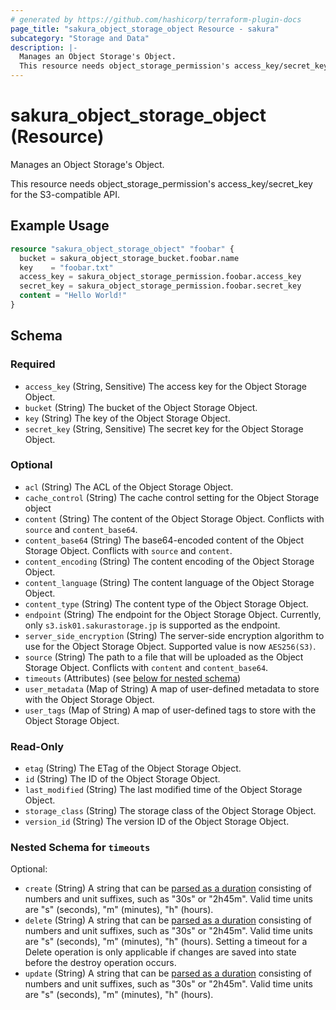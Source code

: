 ```yaml
---
# generated by https://github.com/hashicorp/terraform-plugin-docs
page_title: "sakura_object_storage_object Resource - sakura"
subcategory: "Storage and Data"
description: |-
  Manages an Object Storage's Object.
  This resource needs object_storage_permission's access_key/secret_key for the S3-compatible API.
---
```


# sakura_object_storage_object (Resource)

Manages an Object Storage's Object.

This resource needs object_storage_permission's access_key/secret_key for the S3-compatible API.

## Example Usage

```terraform
resource "sakura_object_storage_object" "foobar" {
  bucket = sakura_object_storage_bucket.foobar.name
  key    = "foobar.txt"
  access_key = sakura_object_storage_permission.foobar.access_key
  secret_key = sakura_object_storage_permission.foobar.secret_key
  content = "Hello World!"
}
```

<!-- schema generated by tfplugindocs -->
## Schema

### Required

- `access_key` (String, Sensitive) The access key for the Object Storage Object.
- `bucket` (String) The bucket of the Object Storage Object.
- `key` (String) The key of the Object Storage Object.
- `secret_key` (String, Sensitive) The secret key for the Object Storage Object.

### Optional

- `acl` (String) The ACL of the Object Storage Object.
- `cache_control` (String) The cache control setting for the Object Storage object
- `content` (String) The content of the Object Storage Object. Conflicts with `source` and `content_base64`.
- `content_base64` (String) The base64-encoded content of the Object Storage Object. Conflicts with `source` and `content`.
- `content_encoding` (String) The content encoding of the Object Storage Object.
- `content_language` (String) The content language of the Object Storage Object.
- `content_type` (String) The content type of the Object Storage Object.
- `endpoint` (String) The endpoint for the Object Storage Object. Currently, only `s3.isk01.sakurastorage.jp` is supported as the endpoint.
- `server_side_encryption` (String) The server-side encryption algorithm to use for the Object Storage Object. Supported value is now `AES256(S3)`.
- `source` (String) The path to a file that will be uploaded as the Object Storage Object. Conflicts with `content` and `content_base64`.
- `timeouts` (Attributes) (see [below for nested schema](#nestedatt--timeouts))
- `user_metadata` (Map of String) A map of user-defined metadata to store with the Object Storage Object.
- `user_tags` (Map of String) A map of user-defined tags to store with the Object Storage Object.

### Read-Only

- `etag` (String) The ETag of the Object Storage Object.
- `id` (String) The ID of the Object Storage Object.
- `last_modified` (String) The last modified time of the Object Storage Object.
- `storage_class` (String) The storage class of the Object Storage Object.
- `version_id` (String) The version ID of the Object Storage Object.

<a id="nestedatt--timeouts"></a>
### Nested Schema for `timeouts`

Optional:

- `create` (String) A string that can be [parsed as a duration](https://pkg.go.dev/time#ParseDuration) consisting of numbers and unit suffixes, such as "30s" or "2h45m". Valid time units are "s" (seconds), "m" (minutes), "h" (hours).
- `delete` (String) A string that can be [parsed as a duration](https://pkg.go.dev/time#ParseDuration) consisting of numbers and unit suffixes, such as "30s" or "2h45m". Valid time units are "s" (seconds), "m" (minutes), "h" (hours). Setting a timeout for a Delete operation is only applicable if changes are saved into state before the destroy operation occurs.
- `update` (String) A string that can be [parsed as a duration](https://pkg.go.dev/time#ParseDuration) consisting of numbers and unit suffixes, such as "30s" or "2h45m". Valid time units are "s" (seconds), "m" (minutes), "h" (hours).
